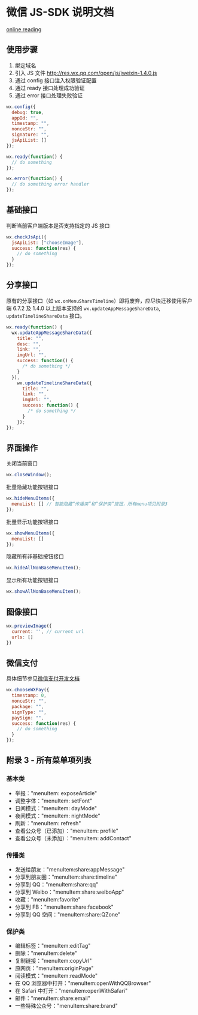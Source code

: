 # 微信 JS-SDK 说明文档

[online reading](https://mp.weixin.qq.com/wiki?t=resource/res_main&id=mp1421141115)

## 使用步骤

1. 绑定域名
2. 引入 JS 文件 http://res.wx.qq.com/open/js/jweixin-1.4.0.js
3. 通过 config 接口注入权限验证配置
4. 通过 ready 接口处理成功验证
5. 通过 error 接口处理失败验证

```js
wx.config({
  debug: true,
  appId: "",
  timestamp: "",
  nonceStr: "",
  signature: "",
  jsApiList: []
});

wx.ready(function() {
  // do something
});

wx.error(function() {
  // do something error handler
});
```

## 基础接口

判断当前客户端版本是否支持指定的 JS 接口

```js
wx.checkJsApi({
  jsApiList: ["chooseImage"],
  success: function(res) {
    // do something
  }
});
```

## 分享接口

原有的分享接口（如 `wx.onMenuShareTimeline`）即将废弃，应尽快迁移使用客户端 6.7.2 及 1.4.0 以上版本支持的 `wx.updateAppMessageShareData`, `updateTimelineShareData` 接口。

```js
wx.ready(function() {
  wx.updateAppMessageShareData({
    title: "",
    desc: "",
    link: "",
    imgUrl: "",
    success: function() {
      /* do something */
    }
  }),
    wx.updateTimelineShareData({
      title: "",
      link: "",
      imgUrl: "",
      success: function() {
        /* do something */
      }
    });
});
```

## 界面操作

关闭当前窗口

```js
wx.closeWindow();
```

批量隐藏功能按钮接口

```js
wx.hideMenuItems({
  menuList: [] // 智能隐藏“传播类”和“保护类”按钮，所有menu项见附录3
});
```

批量显示功能按钮接口

```js
wx.showMenuItems({
  menuList: []
});
```

隐藏所有非基础按钮接口

```js
wx.hideAllNonBaseMenuItem();
```

显示所有功能按钮接口

```js
wx.showAllNonBaseMenuItem();
```

## 图像接口

```js
wx.previewImage({
  current: '', // current url
  urls: []
})
```

## 微信支付

具体细节参见[微信支付开发文档](https://pay.weixin.qq.com/wiki/doc/api/index.html)

```js
wx.chooseWXPay({
  timestamp: 0,
  nonceStr: "",
  package: "",
  signType: "",
  paySign: "",
  success: function(res) {
    // do something
  }
});
```

## 附录 3 - 所有菜单项列表

### 基本类

- 举报："menuItem: exposeArticle"
- 调整字体："menuItem: setFont"
- 日间模式："menuItem: dayMode"
- 夜间模式："menuItem: nightMode"
- 刷新："menuItem: refresh"
- 查看公众号（已添加）："menuItem: profile"
- 查看公众号（未添加）："menuItem: addContact"

### 传播类

- 发送给朋友："menuItem:share:appMessage"
- 分享到朋友圈："menuItem:share:timeline"
- 分享到 QQ："menuItem:share:qq"
- 分享到 Weibo："menuItem:share:weiboApp"
- 收藏："menuItem:favorite"
- 分享到 FB："menuItem:share:facebook"
- 分享到 QQ 空间："menuItem:share:QZone"

### 保护类

- 编辑标签："menuItem:editTag"
- 删除："menuItem:delete"
- 复制链接："menuItem:copyUrl"
- 原网页："menuItem:originPage"
- 阅读模式："menuItem:readMode"
- 在 QQ 浏览器中打开："menuItem:openWithQQBrowser"
- 在 Safari 中打开："menuItem:openWithSafari"
- 邮件："menuItem:share:email"
- 一些特殊公众号："menuItem:share:brand"
